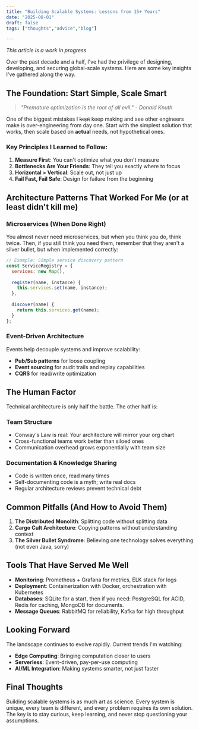 ```yaml
---
title: "Building Scalable Systems: Lessons from 15+ Years"
date: "2025-08-01"
draft: false
tags: ["thoughts","advice","blog"]

---
```



_This article is a work in progress_



Over the past decade and a half, I've had the privilege of designing, developing, and securing global-scale systems. Here are some key insights I've gathered along the way.

## The Foundation: Start Simple, Scale Smart

> _"Premature optimization is the root of all evil." - Donald Knuth_

One of the biggest mistakes I ~~kept~~ keep making and see other engineers make is over-engineering from day one. Start with the simplest solution that works, then scale based on **actual** needs, not hypothetical ones.

### Key Principles I Learned to Follow:

1. **Measure First**: You can't optimize what you don't measure
2. **Bottlenecks Are Your Friends**: They tell you exactly where to focus
3. **Horizontal > Vertical**: Scale out, not just up
4. **Fail Fast, Fail Safe**: Design for failure from the beginning

## Architecture Patterns That Worked For Me (or at least didn't kill me)

### Microservices (When Done Right)

You almost never need microservices, but when you think you do, think twice. Then, if you still think you need them, remember that they aren't a silver bullet, but when implemented correctly:

```javascript
// Example: Simple service discovery pattern
const ServiceRegistry = {
  services: new Map(),
  
  register(name, instance) {
    this.services.set(name, instance);
  },
  
  discover(name) {
    return this.services.get(name);
  }
};
```

### Event-Driven Architecture

Events help decouple systems and improve scalability:

- **Pub/Sub patterns** for loose coupling
- **Event sourcing** for audit trails and replay capabilities
- **CQRS** for read/write optimization

## The Human Factor

Technical architecture is only half the battle. The other half is:

### Team Structure
- Conway's Law is real: Your architecture will mirror your org chart
- Cross-functional teams work better than siloed ones
- Communication overhead grows exponentially with team size

### Documentation & Knowledge Sharing
- Code is written once, read many times
- Self-documenting code is a myth; write real docs
- Regular architecture reviews prevent technical debt

## Common Pitfalls (And How to Avoid Them)

1. **The Distributed Monolith**: Splitting code without splitting data
2. **Cargo Cult Architecture**: Copying patterns without understanding context  
3. **The Silver Bullet Syndrome**: Believing one technology solves everything (not even Java, sorry)

## Tools That Have Served Me Well

- **Monitoring**: Prometheus + Grafana for metrics, ELK stack for logs
- **Deployment**: Containerization with Docker, orchestration with Kubernetes
- **Databases**: SQLite for a start, then if you need: PostgreSQL for ACID, Redis for caching, MongoDB for documents.
- **Message Queues**: RabbitMQ for reliability, Kafka for high throughput

## Looking Forward

The landscape continues to evolve rapidly. Current trends I'm watching:

- **Edge Computing**: Bringing computation closer to users
- **Serverless**: Event-driven, pay-per-use computing
- **AI/ML Integration**: Making systems smarter, not just faster

## Final Thoughts

Building scalable systems is as much art as science. Every system is unique, every team is different, and every problem requires its own solution. The key is to stay curious, keep learning, and never stop questioning your assumptions.
